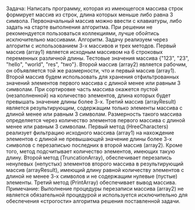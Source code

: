 Задача: 
Написать программу, которая из имеющегося массива строк формирует массив из строк, длина которых меньше либо равна 3 символа. Первоначальный массив можно ввести с клавиатуры, либо задать на старте выполнения алгоритма. При решении не рекомендуется пользоваться коллекциями, лучше обойтись исключительно массивами. Алгоритм. Задачу реализуем через алгоритм с использованием 3-х массивов и трех методов. Первый массив (array1) является исходным массивом на 6 строковых переменных различной длины. Тестовые значения массива {"123", "23", "hello", "world", "res", "two"}. Второй массив (array2) является рабочим, он объявляется той же размерности, что и первый массив (array1). Второй массив будем использовать для хранения отфильтрованных значений элементов первого массива с длиной менее или равным 3 символам. При сортировке часть массива окажется пустой (незаполненной) на количество элементов, длина которых будет превышать значение длины более 3-х. Третий массив (arrayResult) является результирующим, содержащим только элементы массива с длиной менее или равным 3 символам. Размерность такого массива определяется через количество элементов первого массива с длиной менее или равным 3 символам. Первый метод (HreeCharacters) реализует фильтрацию исходного массива (array1) на нахождение элементов с длиной не превышающей значение длины более 3-х символов с перезаписью последних в второй массив (array2). Кроме того, метод подсчитывает количество элементов, имеющих такую длину. Второй метод (TruncationArray), обеспечивает перезапись ненулевых (непустых) элементов второго массива в результирующий массив (arrayResult), имеющий длину равной количеству элементов с длиной не менее 3-х символов и не содержащим нулевые (пустые) элементы. Третий метод (PrintArray) обеспечивает вывод массива. Примечание: Выполнение процедуры перезаписи массива (array2) не является обязательной процедурой и используется исключительно для обеспечения «строгости» алгоритма решения поставленной задачи.
